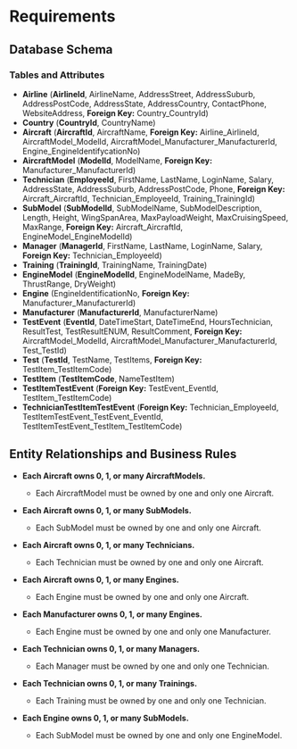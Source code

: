 # **Requirements**

## Database Schema

### **Tables and Attributes**
- **Airline** (**AirlineId**, AirlineName, AddressStreet, AddressSuburb, AddressPostCode, AddressState, AddressCountry, ContactPhone, WebsiteAddress, **Foreign Key:** Country_CountryId)
- **Country** (**CountryId**, CountryName)
- **Aircraft** (**AircraftId**, AircraftName, **Foreign Key:** Airline_AirlineId, AircraftModel_ModelId, AircraftModel_Manufacturer_ManufacturerId, Engine_EngineIdentifycationNo)
- **AircraftModel** (**ModelId**, ModelName, **Foreign Key:** Manufacturer_ManufacturerId)
- **Technician** (**EmployeeId**, FirstName, LastName, LoginName, Salary, AddressState, AddressSuburb, AddressPostCode, Phone, **Foreign Key:** Aircraft_AircraftId, Technician_EmployeeId, Training_TrainingId)
- **SubModel** (**SubModelId**, SubModelName, SubModelDescription, Length, Height, WingSpanArea, MaxPayloadWeight, MaxCruisingSpeed, MaxRange, **Foreign Key:** Aircraft_AircraftId, EngineModel_EngineModelId)
- **Manager** (**ManagerId**, FirstName, LastName, LoginName, Salary, **Foreign Key:** Technician_EmployeeId)
- **Training** (**TrainingId**, TrainingName, TrainingDate)
- **EngineModel** (**EngineModelId**, EngineModelName, MadeBy, ThrustRange, DryWeight)
- **Engine** (EngineIdentificationNo, **Foreign Key:** Manufacturer_ManufacturerId)
- **Manufacturer** (**ManufacturerId**, ManufacturerName)
- **TestEvent** (**EventId**, DateTimeStart, DateTimeEnd, HoursTechnician, ResultTest, TestResultENUM, ResultComment, **Foreign Key:** AircraftModel_ModelId, AircraftModel_Manufacturer_ManufacturerId, Test_TestId)
- **Test** (**TestId**, TestName, TestItems, **Foreign Key:** TestItem_TestItemCode)
- **TestItem** (**TestItemCode**, NameTestItem)
- **TestItemTestEvent** (**Foreign Key:** TestEvent_EventId, TestItem_TestItemCode)
- **TechnicianTestItemTestEvent** (**Foreign Key:** Technician_EmployeeId, TestItemTestEvent_TestEvent_EventId, TestItemTestEvent_TestItem_TestItemCode)

## Entity Relationships and Business Rules

- **Each Aircraft owns 0, 1, or many AircraftModels.**
  - Each AircraftModel must be owned by one and only one Aircraft.

- **Each Aircraft owns 0, 1, or many SubModels.**
  - Each SubModel must be owned by one and only one Aircraft.

- **Each Aircraft owns 0, 1, or many Technicians.**
  - Each Technician must be owned by one and only one Aircraft.

- **Each Aircraft owns 0, 1, or many Engines.**
  - Each Engine must be owned by one and only one Aircraft.

- **Each Manufacturer owns 0, 1, or many Engines.**
  - Each Engine must be owned by one and only one Manufacturer.

- **Each Technician owns 0, 1, or many Managers.**
  - Each Manager must be owned by one and only one Technician.

- **Each Technician owns 0, 1, or many Trainings.**
  - Each Training must be owned by one and only one Technician.

- **Each Engine owns 0, 1, or many SubModels.**
  - Each SubModel must be owned by one and only one EngineModel.

